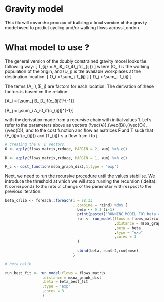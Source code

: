 Gravity model
================

This file will cover the process of building a local version of the
gravity model used to predict cycling and/or walking flows across
London.

# What model to use ?

The general version of the doubly constrained gravity model looks the
following way: \[ T_{ij} = A_iB_jO_iD_jf(c_{ij}) \] where \(O_i\) is the
working population of the origin, and \(D_j\) is the available
workplaces at the destination location: \[ O_i = \sum_j T_{ij} \]
\[ D_j = \sum_i T_{ij} \]

The terms \(A_i\),\(B_j\) are factors for each location. The derivation
of these factors is based on the relation:

\[A_i = [\sum_j B_jD_jf(c_{ij})]^{-1}\]

\[B_j = [\sum_i A_iO_if(c_{ij})]^{-1}\]

with the derivation made from a recursive chain with initial values 1.
Let’s refer to the parameters above as vectors
\(\vec{A}\),\(\vec{B}\),\(\vec{O}\),\(\vec{D}\), and to the cost
function and flow as matrices **F** and **T** such that
\(F_{ij}=f(c_{ij})\) and \(T_{ij}\) is a flow from i to j.

``` r
# creating the O, D vectors. 
O <- apply(flows_matrix,reduce, MARGIN = 2, sum) %>% c()

D <- apply(flows_matrix,reduce, MARGIN = 1, sum) %>% c()
```

``` r
F_c <- cost_function(msoa_graph_dist,1,type = "exp")
```

Next, we need to run the recursive procedure until the values stabilise.
We introduce the threshold at which we will stop running the recursion
\(\delta\). It corresponds to the rate of change of the parameter with
respect to the previous iteration.

``` r
beta_calib <- foreach::foreach(i = 28:33
                               ,.combine = rbind) %do% {
                                 beta <- 0.1*(i-1)
                                 print(paste0("RUNNING MODEL FOR beta = ",beta))
                                 run <- run_model(flows = flows_matrix
                                                  ,distance = msoa_graph_dist
                                                  ,beta = beta
                                                  ,type = "exp"
                                                  ,cores = 3
                                 )
                             
                                 cbind(beta, run$r2,run$rmse)
                               }

# beta_calib
```

``` r
run_best_fit <- run_model(flows = flows_matrix
                 ,distance = msoa_graph_dist
                 ,beta = beta_best_fit
                 ,type = "exp"
                 ,cores = 3
                 )
```
